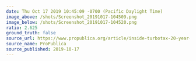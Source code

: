 ```yaml
---
date: Thu Oct 17 2019 10:45:09 -0700 (Pacific Daylight Time)
image_above: /shots/Screenshot_20191017-104509.png
image_below: /shots/Screenshot_20191017-104520.png
ratio: 2.625
ground_truth: false
source_url: https://www.propublica.org/article/inside-turbotax-20-year-fight-to-stop-americans-from-filing-their-taxes-for-free
source_name: ProPublica
source_published: 2019-10-17
---
```

